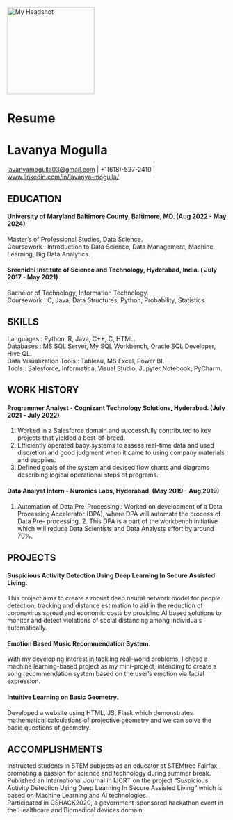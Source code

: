 
<img src="https://github.com/lavanyamogulla/UMBC-DATA606-FALL2023-TUESDAY/assets/143552050/cbad75cf-9c5d-4002-859c-0171240a24de" width="200" height="200" alt="My Headshot">


# Resume


# Lavanya Mogulla
   lavanyamogulla03@gmail.com | +1(618)-527-2410 | www.linkedin.com/in/lavanya-mogulla/ 


## EDUCATION
#### University of Maryland Baltimore County, Baltimore, MD.                                                                (Aug 2022 - May 2024)         
Master’s of Professional Studies, Data Science.   
Coursework : Introduction to Data Science, Data Management, Machine Learning, Big Data Analytics.

#### Sreenidhi Institute of Science and Technology, Hyderabad, India.                                                    ( July 2017 -  May 2021)   
Bachelor of Technology, Information Technology.   
Coursework : C, Java, Data Structures, Python, Probability, Statistics.

## SKILLS
Languages : Python, R, Java, C++,  C, HTML.                             
Databases : MS SQL Server, My SQL Workbench, Oracle SQL Developer, Hive QL.  
Data Visualization Tools : Tableau, MS Excel, Power BI.   
Tools : Salesforce, Informatica, Visual Studio, Jupyter Notebook, PyCharm.

## WORK HISTORY 
#### Programmer Analyst - Cognizant Technology Solutions, Hyderabad.                                                     (July 2021 - July 2022)  
1. Worked in a Salesforce domain and successfully contributed to key projects that yielded a best-of-breed.  
2. Efficiently operated baby systems to assess real-time data and used discretion and good judgment when it came to using company materials and supplies.  
3. Defined goals of the system and devised flow charts and diagrams describing logical operational steps of programs.

#### Data Analyst Intern - Nuronics Labs, Hyderabad.                                                                      (May 2019 - Aug 2019)  
1. Automation of Data Pre-Processing : Worked on development of a Data Processing Accelerator (DPA), where DPA will automate the process of Data Pre- processing. 2. This DPA is a part of the workbench initiative which will reduce Data Scientists and Data Analysts effort by around 70%.

## PROJECTS
#### Suspicious Activity Detection Using Deep Learning In Secure Assisted Living.  
This project aims to create a robust deep neural network model for people detection, tracking and distance estimation to aid in the reduction of coronavirus spread and economic costs by providing AI based solutions to monitor and detect violations of social distancing among individuals automatically.

#### Emotion Based Music Recommendation System.  
With my developing interest in tackling real-world problems, I chose a machine learning-based project as my mini-project, intending to create a song recommendation system based on the user’s emotion via facial expression.

#### Intuitive Learning on Basic Geometry.  
Developed a  website using HTML, JS, Flask  which demonstrates mathematical calculations of projective geometry and we can solve the basic questions of geometry.

## ACCOMPLISHMENTS
Instructed students in STEM subjects as an educator at STEMtree Fairfax, promoting a passion for science and technology during summer break.  
Published an International Journal in IJCRT on the project “Suspicious Activity Detection Using Deep Learning In Secure Assisted Living” which is based on Machine Learning and AI technologies.  
Participated in CSHACK2020, a government-sponsored hackathon event in the Healthcare and Biomedical devices domain.
